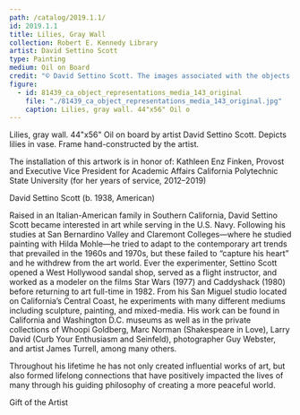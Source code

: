 ```yaml
---
path: /catalog/2019.1.1/
id: 2019.1.1
title: Lilies, Gray Wall
collection: Robert E. Kennedy Library
artist: David Settino Scott 
type: Painting
medium: Oil on Board
credit: "© David Settino Scott. The images associated with the objects on this website are protected under United States copyright laws. We are pleased to share these materials as an educational resource for the public for non-commercial, educational and personal use only, or for fair use as defined by law."
figure:
  - id: 81439_ca_object_representations_media_143_original
    file: "./81439_ca_object_representations_media_143_original.jpg"
    caption: Lilies, gray wall. 44"x56" Oil o
---
```

Lilies, gray wall. 44"x56" Oil on board by artist David Settino Scott. Depicts lilies in vase. Frame hand-constructed by the artist. 


The installation of this artwork is in honor of: Kathleen Enz Finken, Provost and Executive Vice President for Academic Affairs California Polytechnic State University (for her years of service, 2012–2019)

David Settino Scott (b. 1938, American)

Raised in an Italian-American family in Southern California, David Settino Scott became interested in art while serving in the U.S. Navy. Following his studies at San Bernardino Valley and Claremont Colleges—where he studied painting with Hilda Mohle—he tried to adapt to the contemporary art trends that prevailed in the 1960s and 1970s, but these failed to “capture his heart” and he withdrew from the art world. Ever the experimenter, Settino Scott opened a West Hollywood sandal shop, served as a flight instructor, and worked as a modeler on the films Star Wars (1977) and Caddyshack (1980) before returning to art full-time in 1982. From his San Miguel studio located on California’s Central Coast, he experiments with many different mediums including sculpture, painting, and mixed-media. His work can be found in California and Washington D.C. museums as well as in the private collections of Whoopi Goldberg, Marc Norman (Shakespeare in Love), Larry David (Curb Your Enthusiasm and Seinfeld), photographer Guy Webster, and artist James Turrell, among many others. 

Throughout his lifetime he has not only created influential works of art, but also formed lifelong connections that have positively impacted the lives of many through his guiding philosophy of creating a more peaceful world.

Gift of the Artist
